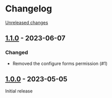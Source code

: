 # Changelog 

[Unreleased changes](https://github.com/justbetter/statamic-environment-permissions/compare/1.1.0...master)
## [1.1.0](https://github.com/justbetter/statamic-environment-permissions/releases/tag/1.1.0) - 2023-06-07

### Changed

- Removed the configure forms permission (#1)

## [1.0.0](https://github.com/justbetter/statamic-environment-permissions/releases/tag/1.0.0) - 2023-05-05

Initial release


